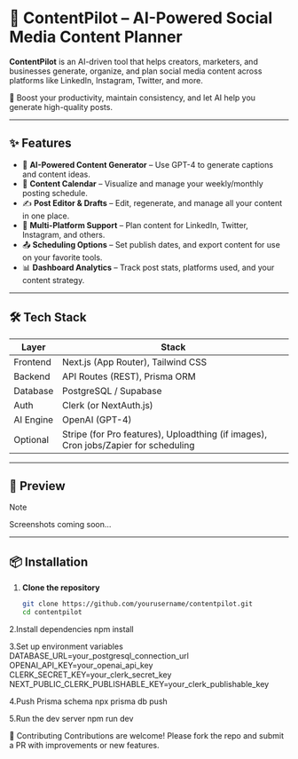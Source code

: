 # 🚀 ContentPilot – AI-Powered Social Media Content Planner

**ContentPilot** is an AI-driven tool that helps creators, marketers, and businesses generate, organize, and plan social media content across platforms like LinkedIn, Instagram, Twitter, and more.

🎯 Boost your productivity, maintain consistency, and let AI help you generate high-quality posts.

---

## ✨ Features

- 🔮 **AI-Powered Content Generator** – Use GPT-4 to generate captions and content ideas.
- 📅 **Content Calendar** – Visualize and manage your weekly/monthly posting schedule.
- ✍️ **Post Editor & Drafts** – Edit, regenerate, and manage all your content in one place.
- 🎯 **Multi-Platform Support** – Plan content for LinkedIn, Twitter, Instagram, and others.
- 📤 **Scheduling Options** – Set publish dates, and export content for use on your favorite tools.
- 📊 **Dashboard Analytics** – Track post stats, platforms used, and your content strategy.

---

## 🛠️ Tech Stack

| Layer       | Stack                              |
|------------|-------------------------------------|
| Frontend   | Next.js (App Router), Tailwind CSS  |
| Backend    | API Routes (REST), Prisma ORM       |
| Database   | PostgreSQL / Supabase               |
| Auth       | Clerk (or NextAuth.js)              |
| AI Engine  | OpenAI (GPT-4)                      |
| Optional   | Stripe (for Pro features), Uploadthing (if images), Cron jobs/Zapier for scheduling

---

## 📸 Preview

> [!NOTE]
> Screenshots coming soon…

---

## 📦 Installation

1. **Clone the repository**
   ```bash
   git clone https://github.com/yourusername/contentpilot.git
   cd contentpilot


2.Install dependencies
  npm install

3.Set up environment variables
  DATABASE_URL=your_postgresql_connection_url
  OPENAI_API_KEY=your_openai_api_key
  CLERK_SECRET_KEY=your_clerk_secret_key
  NEXT_PUBLIC_CLERK_PUBLISHABLE_KEY=your_clerk_publishable_key

4.Push Prisma schema
  npx prisma db push


5.Run the dev server
  npm run dev


🤝 Contributing
Contributions are welcome! Please fork the repo and submit a PR with improvements or new features.


